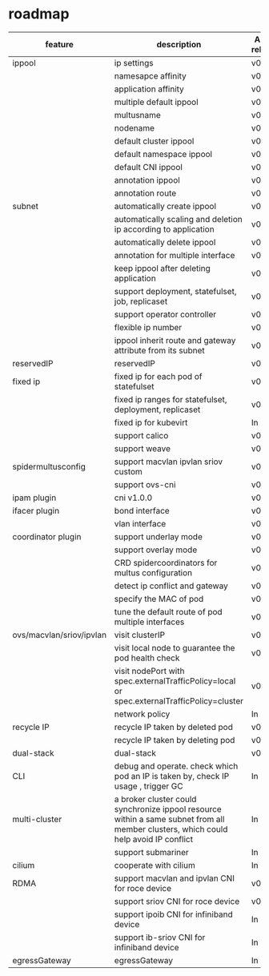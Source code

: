 # roadmap

| feature                  | description                                                                                                                          | Alpha release | Beta release | GA release |
|--------------------------|--------------------------------------------------------------------------------------------------------------------------------------|---------------|--------|------------|
| ippool                   | ip settings                                                                                                                          | v0.2.0        | v0.4.0 | v0.6.0     |
|                          | namesapce affinity                                                                                                                   | v0.4.0        | v0.6.0 |            |
|                          | application affinity                                                                                                                 | v0.4.0        | v0.6.0 |            |
|                          | multiple default ippool                                                                                                              | v0.6.0        |        |            |
|                          | multusname                                                                                                                           | v0.6.0        |        |            |
|                          | nodename                                                                                                                             | v0.6.0        | v0.6.0 |
|                          | default cluster ippool                                                                                                               | v0.2.0        | v0.4.0 | v0.6.0     |
|                          | default namespace ippool                                                                                                             | v0.4.0        | v0.5.0 |            |
|                          | default CNI ippool                                                                                                                   | v0.4.0        | v0.4.0 |            |
|                          | annotation ippool                                                                                                                    | v0.2.0        | v0.5.0 |            |
|                          | annotation route                                                                                                                     | v0.2.0        | v0.5.0 |            |
| subnet                   | automatically create ippool                                                                                                          | v0.4.0        |        |            |
|                          | automatically scaling and deletion ip according to application                                                                       | v0.4.0        |        |            |
|                          | automatically delete ippool                                                                                                          | v0.5.0        |        |            |
|                          | annotation for multiple interface                                                                                                    | v0.4.0        |        |            |
|                          | keep ippool after deleting application                                                                                               | v0.5.0        |        |            |
|                          | support deployment, statefulset, job, replicaset                                                                                     | v0.4.0        |        |            |
|                          | support operator controller                                                                                                          | v0.4.0        |        |            |
|                          | flexible ip number                                                                                                                   | v0.5.0        |        |            |
|                          | ippool inherit route and gateway attribute from its subnet                                                                           | v0.6.0        |        |            |
| reservedIP               | reservedIP                                                                                                                           | v0.4.0        | v0.6.0 |            |
| fixed ip                 | fixed ip for each pod of statefulset                                                                                                 | v0.5.0        |        |            |
|                          | fixed ip ranges for statefulset, deployment, replicaset                                                                              | v0.4.0        | v0.6.0 |            |
|                          | fixed ip for kubevirt                                                                                                                | In plan       |        |            |
|                          | support calico                                                                                                                       | v0.5.0        | v0.6.0 |            |
|                          | support weave                                                                                                                        | v0.5.0        | v0.6.0 |            |
| spidermultusconfig       | support macvlan ipvlan sriov custom                                                                                                  | v0.6.0        | v0.7.0 |            |        
|                          | support ovs-cni                                                                                                                      | v0.7.0        |        |            |
| ipam plugin              | cni v1.0.0                                                                                                                           | v0.4.0        | v0.5.0 |            |
| ifacer plugin            | bond interface                                                                                                                       | v0.6.0        |        |            |
|                          | vlan interface                                                                                                                       | v0.6.0        |        |            |
| coordinator plugin       | support underlay mode                                                                                                                | v0.6.0        | v0.7.0 |            |
|                          | support overlay mode                                                                                                                 | v0.6.0        |        |            |
|                          | CRD spidercoordinators for multus configuration                                                                                      | v0.6.0        |        |            |
|                          | detect ip conflict and gateway                                                                                                       | v0.6.0        | v0.6.0 |            |
|                          | specify the MAC of pod                                                                                                               | v0.6.0        |        |            |
|                          | tune the default route of pod multiple interfaces                                                                                    | v0.6.0        |        |            |
| ovs/macvlan/sriov/ipvlan | visit clusterIP                                                                                                                      | v0.6.0        | v0.7.0 |            |
|                          | visit local node to guarantee the pod health check                                                                                   | v0.6.0        | v0.7.0 |            |
|                          | visit nodePort with spec.externalTrafficPolicy=local or spec.externalTrafficPolicy=cluster                                           | v0.6.0        |        |            |
|                          | network policy                                                                                                                       | In plan       |        |            |
| recycle IP               | recycle IP taken by deleted pod                                                                                                      | v0.4.0        | v0.6.0 |            |
|                          | recycle IP taken by deleting pod                                                                                                     | v0.4.0        | v0.6.0 |            |
| dual-stack               | dual-stack                                                                                                                           | v0.2.0        | v0.4.0 |            |
| CLI                      | debug and operate. check which pod an IP is taken by, check IP usage , trigger GC                                                    | In plan       |        |            |
| multi-cluster            | a broker cluster could synchronize ippool resource within a same subnet from all member clusters, which could help avoid IP conflict | In plan       |        |            |
|                          | support submariner                                                                                                                   | In plan       |        |            |
| cilium                   | cooperate with cilium                                                                                                                | In plan       |        |            |
| RDMA                     | support macvlan and ipvlan CNI for roce device                                                                                       | v0.8.0        |        |            |
|                          | support sriov CNI for roce device                                                                                                    | v0.8.0        |        |            |
|                          | support ipoib CNI for infiniband device                                                                                              | In plan       |        |            |
|                          | support ib-sriov CNI for infiniband device                                                                                           | In plan       |        |            |
| egressGateway            | egressGateway                                                                                                                        | In plan       |        |            |
